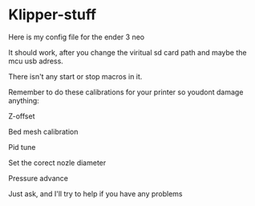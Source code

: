 # Klipper-stuff

Here is my config file for the ender 3 neo

It should work,  after you change the viritual sd card path and maybe the mcu usb adress. 

There isn't any start or stop macros in it. 

Remember to do these calibrations for your printer so youdont damage anything:

Z-offset 

Bed mesh calibration 

Pid tune 

Set the corect nozle diameter

Pressure advance 

Just ask, and I'll try to help if you have any problems
